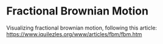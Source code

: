 # Fractional Brownian Motion

Visualizing fractional brownian motion, following this article: https://www.iquilezles.org/www/articles/fbm/fbm.htm